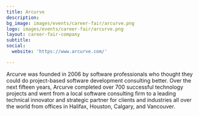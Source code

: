 ```yaml
---
title: Arcurve
description: 
bg_image: images/events/career-fair/arcurve.png
logo: images/events/career-fair/arcurve.png
layout: career-fair-company
subtitle: 
social:
  website: 'https://www.arcurve.com/'

---
```

Arcurve was founded in 2006 by software professionals who thought they could do project-based software development consulting better. Over the next fifteen years, Arcurve completed over 700 successful technology projects and went from a local software consulting firm to a leading technical innovator and strategic partner for clients and industries all over the world from offices in Halifax, Houston, Calgary, and Vancouver.
